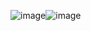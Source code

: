 ![image](https://github.com/lshlsh3690/itterior/assets/77502035/e44f3fab-39d4-428e-8813-18b87d7968eb)![image](https://github.com/lshlsh3690/itterior/assets/77502035/e1ab9264-c9f7-4b62-afaf-a15c72f137cc)
